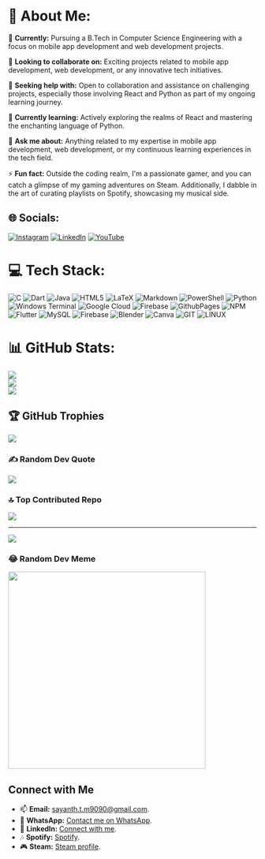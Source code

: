 # 💫 About Me:

🔭 **Currently:**
Pursuing a B.Tech in Computer Science Engineering with a focus on mobile app development and web development projects.

👯 **Looking to collaborate on:**
Exciting projects related to mobile app development, web development, or any innovative tech initiatives.

🤝 **Seeking help with:**
Open to collaboration and assistance on challenging projects, especially those involving React and Python as part of my ongoing learning journey.

🌱 **Currently learning:**
Actively exploring the realms of React and mastering the enchanting language of Python.

💬 **Ask me about:**
Anything related to my expertise in mobile app development, web development, or my continuous learning experiences in the tech field.

⚡ **Fun fact:**
Outside the coding realm, I'm a passionate gamer, and you can catch a glimpse of my gaming adventures on Steam. Additionally, I dabble in the art of curating playlists on Spotify, showcasing my musical side.

## 🌐 Socials:

[![Instagram](https://img.shields.io/badge/Instagram-%23E4405F.svg?logo=Instagram&logoColor=white)](https://instagram.com/sayanth_t_m_) [![LinkedIn](https://img.shields.io/badge/LinkedIn-%230077B5.svg?logo=linkedin&logoColor=white)](https://linkedin.com/in/sayanth-t-m) [![YouTube](https://img.shields.io/badge/YouTube-%23FF0000.svg?logo=YouTube&logoColor=white)](https://youtube.com/@Sayanthtm5290) 

# 💻 Tech Stack:

![C](https://img.shields.io/badge/c-%2300599C.svg?style=plastic&logo=c&logoColor=white) ![Dart](https://img.shields.io/badge/dart-%230175C2.svg?style=plastic&logo=dart&logoColor=white) ![Java](https://img.shields.io/badge/java-%23ED8B00.svg?style=plastic&logo=openjdk&logoColor=white) ![HTML5](https://img.shields.io/badge/html5-%23E34F26.svg?style=plastic&logo=html5&logoColor=white) ![LaTeX](https://img.shields.io/badge/latex-%23008080.svg?style=plastic&logo=latex&logoColor=white) ![Markdown](https://img.shields.io/badge/markdown-%23000000.svg?style=plastic&logo=markdown&logoColor=white) ![PowerShell](https://img.shields.io/badge/PowerShell-%235391FE.svg?style=plastic&logo=powershell&logoColor=white) ![Python](https://img.shields.io/badge/python-3670A0?style=plastic&logo=python&logoColor=ffdd54) ![Windows Terminal](https://img.shields.io/badge/Windows%20Terminal-%234D4D4D.svg?style=plastic&logo=windows-terminal&logoColor=white) ![Google Cloud](https://img.shields.io/badge/GoogleCloud-%234285F4.svg?style=plastic&logo=google-cloud&logoColor=white) ![Firebase](https://img.shields.io/badge/firebase-%23039BE5.svg?style=plastic&logo=firebase) ![GithubPages](https://img.shields.io/badge/github%20pages-121013?style=plastic&logo=github&logoColor=white) ![NPM](https://img.shields.io/badge/NPM-%23CB3837.svg?style=plastic&logo=npm&logoColor=white) ![Flutter](https://img.shields.io/badge/Flutter-%2302569B.svg?style=plastic&logo=Flutter&logoColor=white) ![MySQL](https://img.shields.io/badge/mysql-%2300000f.svg?style=plastic&logo=mysql&logoColor=white) ![Firebase](https://img.shields.io/badge/Firebase-039BE5?style=plastic&logo=Firebase&logoColor=white) ![Blender](https://img.shields.io/badge/blender-%23F5792A.svg?style=plastic&logo=blender&logoColor=white) ![Canva](https://img.shields.io/badge/Canva-%2300C4CC.svg?style=plastic&logo=Canva&logoColor=white) ![GIT](https://img.shields.io/badge/Git-fc6d26?style=plastic&logo=git&logoColor=white) ![LINUX](https://img.shields.io/badge/Linux-FCC624?style=plastic&logo=linux&logoColor=black)

# 📊 GitHub Stats:

![](https://github-readme-stats.vercel.app/api?username=sayanth-t-m&theme=dark&hide_border=false&include_all_commits=true&count_private=true)<br/>
![](https://github-readme-streak-stats.herokuapp.com/?user=sayanth-t-m&theme=dark&hide_border=false)<br/>
![](https://github-readme-stats.vercel.app/api/top-langs/?username=sayanth-t-m&theme=dark&hide_border=false&include_all_commits=true&count_private=true&layout=compact)

## 🏆 GitHub Trophies

![](https://github-profile-trophy.vercel.app/?username=sayanth-t-m&theme=tokyonight&no-frame=false&no-bg=true&margin-w=4)

### ✍️ Random Dev Quote

![](https://quotes-github-readme.vercel.app/api?type=horizontal&theme=light)

### 🔝 Top Contributed Repo

![](https://github-contributor-stats.vercel.app/api?username=sayanth-t-m&limit=5&theme=tokyonight&combine_all_yearly_contributions=true)

---

[![](https://visitcount.itsvg.in/api?id=sayanth-t-m&icon=4&color=8)](https://visitcount.itsvg.in)

### 😂 Random Dev Meme

<img src='https://randommeme-five.vercel.app/' style="height: 400px;"/>

## Connect with Me

- 📫 **Email:** [sayanth.t.m9090@gmail.com](mailto:sayanth.t.m9090@gmail.com).
- 📱 **WhatsApp:** [Contact me on WhatsApp](https://wa.me/917012902263).
- 🔗 **LinkedIn:** [Connect with me](https://www.linkedin.com/in/sayanth-t-m-889759218/).
- 🎶 **Spotify:** [Spotify](https://open.spotify.com/user/200iwi2ev4ilm139cwlqja6ns).
- 🎮 **Steam:** [Steam profile](https://steamcommunity.com/profiles/76561199091464283/).

<!-- Proudly created with GPRM ( https://gprm.itsvg.in ) -->
